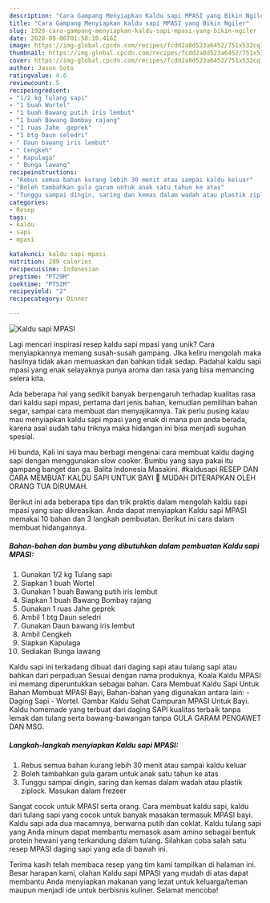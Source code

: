 ```yaml
---
description: "Cara Gampang Menyiapkan Kaldu sapi MPASI yang Bikin Ngiler"
title: "Cara Gampang Menyiapkan Kaldu sapi MPASI yang Bikin Ngiler"
slug: 1920-cara-gampang-menyiapkan-kaldu-sapi-mpasi-yang-bikin-ngiler
date: 2020-09-06T01:50:10.416Z
image: https://img-global.cpcdn.com/recipes/fcdd2a8d523a6452/751x532cq70/kaldu-sapi-mpasi-foto-resep-utama.jpg
thumbnail: https://img-global.cpcdn.com/recipes/fcdd2a8d523a6452/751x532cq70/kaldu-sapi-mpasi-foto-resep-utama.jpg
cover: https://img-global.cpcdn.com/recipes/fcdd2a8d523a6452/751x532cq70/kaldu-sapi-mpasi-foto-resep-utama.jpg
author: Jason Soto
ratingvalue: 4.6
reviewcount: 5
recipeingredient:
- "1/2 kg Tulang sapi"
- "1 buah Wortel"
- "1 buah Bawang putih iris lembut"
- "1 buah Bawang Bombay rajang"
- "1 ruas Jahe  geprek"
- "1 btg Daun seledri"
- " Daun bawang iris lembut"
- " Cengkeh"
- " Kapulaga"
- " Bunga lawang"
recipeinstructions:
- "Rebus semua bahan kurang lebih 30 menit atau sampai kaldu keluar"
- "Boleh tambahkan gula garam untuk anak satu tahun ke atas"
- "Tunggu sampai dingin, saring dan kemas dalam wadah atau plastik ziplock. Masukan dalam frezeer"
categories:
- Resep
tags:
- kaldu
- sapi
- mpasi

katakunci: kaldu sapi mpasi 
nutrition: 289 calories
recipecuisine: Indonesian
preptime: "PT29M"
cooktime: "PT52M"
recipeyield: "2"
recipecategory: Dinner

---
```



![Kaldu sapi MPASI](https://img-global.cpcdn.com/recipes/fcdd2a8d523a6452/751x532cq70/kaldu-sapi-mpasi-foto-resep-utama.jpg)

Lagi mencari inspirasi resep kaldu sapi mpasi yang unik? Cara menyiapkannya memang susah-susah gampang. Jika keliru mengolah maka hasilnya tidak akan memuaskan dan bahkan tidak sedap. Padahal kaldu sapi mpasi yang enak selayaknya punya aroma dan rasa yang bisa memancing selera kita.

Ada beberapa hal yang sedikit banyak berpengaruh terhadap kualitas rasa dari kaldu sapi mpasi, pertama dari jenis bahan, kemudian pemilihan bahan segar, sampai cara membuat dan menyajikannya. Tak perlu pusing kalau mau menyiapkan kaldu sapi mpasi yang enak di mana pun anda berada, karena asal sudah tahu triknya maka hidangan ini bisa menjadi suguhan spesial.

Hi bunda, Kali ini saya mau berbagi mengenai cara membuat kaldu daging sapi dengan menggunakan slow cooker. Bumbu yang saya pakai itu gampang banget dan ga. Balita Indonesia Masakini. #kaldusapi RESEP DAN CARA MEMBUAT KALDU SAPI UNTUK BAYI 💖 MUDAH DITERAPKAN OLEH ORANG TUA DIRUMAH.


Berikut ini ada beberapa tips dan trik praktis dalam mengolah kaldu sapi mpasi yang siap dikreasikan. Anda dapat menyiapkan Kaldu sapi MPASI memakai 10 bahan dan 3 langkah pembuatan. Berikut ini cara dalam membuat hidangannya.

<!--inarticleads1-->

##### Bahan-bahan dan bumbu yang dibutuhkan dalam pembuatan Kaldu sapi MPASI:

1. Gunakan 1/2 kg Tulang sapi
1. Siapkan 1 buah Wortel
1. Gunakan 1 buah Bawang putih iris lembut
1. Siapkan 1 buah Bawang Bombay rajang
1. Gunakan 1 ruas Jahe  geprek
1. Ambil 1 btg Daun seledri
1. Gunakan  Daun bawang iris lembut
1. Ambil  Cengkeh
1. Siapkan  Kapulaga
1. Sediakan  Bunga lawang


Kaldu sapi ini terkadang dibuat dari daging sapi atau tulang sapi atau bahkan dari perpaduan Sesuai dengan nama produknya, Koala Kaldu MPASI ini memang diperuntukkan sebagai bahan. Cara Membuat Kaldu Sapi Untuk Bahan Membuat MPASI Bayi, Bahan-bahan yang digunakan antara lain: - Daging Sapi - Wortel. Gambar Kaldu Sehat Campuran MPASI Untuk Bayi. Kaldu homemade yang terbuat dari daging SAPI kualitas terbaik tanpa lemak dan tulang serta bawang-bawangan tanpa GULA GARAM PENGAWET DAN MSG. 

<!--inarticleads2-->

##### Langkah-langkah menyiapkan Kaldu sapi MPASI:

1. Rebus semua bahan kurang lebih 30 menit atau sampai kaldu keluar
1. Boleh tambahkan gula garam untuk anak satu tahun ke atas
1. Tunggu sampai dingin, saring dan kemas dalam wadah atau plastik ziplock. Masukan dalam frezeer


Sangat cocok untuk MPASI serta orang. Cara membuat kaldu sapi, kaldu dari tulang sapi yang cocok untuk banyak masakan termasuk MPASI bayi. Kaldu sapi ada dua macamnya, berwarna putih dan coklat. Kaldu tulang sapi yang Anda minum dapat membantu memasok asam amino sebagai bentuk protein hewani yang terkandung dalam tulang. Silahkan coba salah satu resep MPASI daging sapi yang ada di bawah ini. 

Terima kasih telah membaca resep yang tim kami tampilkan di halaman ini. Besar harapan kami, olahan Kaldu sapi MPASI yang mudah di atas dapat membantu Anda menyiapkan makanan yang lezat untuk keluarga/teman maupun menjadi ide untuk berbisnis kuliner. Selamat mencoba!

